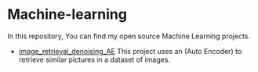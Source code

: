 # Machine-learning


In this repository, You can find my open source Machine Learning projects.

- [image_retrieval_denoising_AE](/image_retrieval_denoising_AE)
This project uses an (Auto Encoder) to retrieve similar pictures in a dataset of images. 

